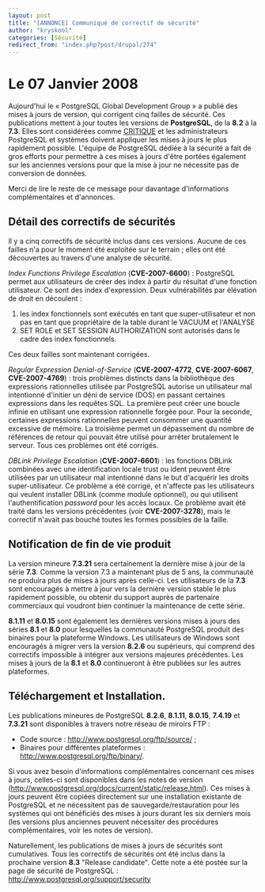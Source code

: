```yaml
---
layout: post
title: "[ANNONCE] Communiqué de correctif de sécurité"
author: "kryskool"
categories: [Sécurité]
redirect_from: "index.php?post/drupal/274"
---
```



<h1>Le 07 Janvier 2008</h1>

<p>Aujourd'hui le «&nbsp;PostgreSQL Global Development Group&nbsp;» a publié des mises à jours de version, qui corrigent cinq failles de sécurité. Ces publications mettent à jour toutes les versions de <strong>PostgreSQL</strong>, de la <strong>8.2</strong> à la <strong>7.3</strong>. Elles sont considérées comme <ins>CRITIQUE</ins> et les administrateurs PostgreSQL et systèmes doivent appliquer les mises à jours le plus rapidement possible. L'équipe de PostgreSQL dédiée à la sécurité a fait de gros efforts pour permettre à ces mises à jours d'être portées également sur les anciennes versions pour que la mise à jour ne nécessite pas de conversion de données.</p>

<p>Merci de lire le reste de ce message pour davantage d'informations complémentaires et d'annonces.</p>

<!--more-->


<h2>Détail des correctifs de sécurités</h2>

<p>Il y a cinq correctifs de sécurité inclus dans ces versions. Aucune de ces failles n'a pour le moment été exploitée sur le terrain&nbsp;; elles ont été découvertes au travers d'une analyse de sécurité.</p>

<p><em>Index Functions Privilege Escalation</em> (<strong>CVE-2007-6600</strong>)&nbsp;: PostgreSQL permet aux utilisateurs de créer des index à partir du résultat d'une fonction utilisateur. Ce sont des index d'expression. Deux vulnérabilités par élévation de droit en découlent&nbsp;:

</p>

<ol>

<li>les index fonctionnels sont exécutés en tant que super-utilisateur et non pas en tant que propriétaire de la table durant le VACUUM et l'ANALYSE&nbsp;</li>

<li>SET ROLE et SET SESSION AUTHORIZATION sont autorisés dans le cadre des index fonctionnels.</li>

</ol>

Ces deux failles sont maintenant corrigées.

<p><em>Regular Expression Denial-of-Service</em> (<strong>CVE-2007-4772</strong>, <strong>CVE-2007-6067</strong>, <strong>CVE-2007-4769</strong>)&nbsp;: trois problèmes distincts dans la bibliothèque des expressions rationnelles utilisée par PostgreSQL autorise un utilisateur mal intentionné d'initier un déni de service (DOS) en passant certaines expressions dans les requêtes SQL. La première peut créer une boucle infinie en utilisant une expression rationnelle forgée pour. Pour la seconde, certaines expressions rationnelles peuvent consommer une quantité excessive de mémoire. La troisième permet un dépassement du nombre de références de retour qui pouvait être utilisé pour arrêter brutalement le serveur. Tous ces problèmes ont été corrigés.</p>

<p><em>DBLink Privilege Escalation</em> (<strong>CVE-2007-6601</strong>)&nbsp;: les fonctions DBLink combinées avec une identification locale trust ou ident peuvent être utilisées par un utilisateur mal intentionné dans le but d'acquérir les droits super-utilisateur. Ce problème a été corrigé, et n'affecte pas les utilisateurs qui veulent installer DBLink (comme module optionnel), ou qui utilisent l'authentification <em>password</em> pour les accès locaux. Ce problème avait été traité dans les versions précédentes (voir <strong>CVE-2007-3278</strong>), mais le correctif n'avait pas bouché toutes les formes possibles de la faille.</p>

<h2>Notification de fin de vie produit</h2>

<p>La version mineure <strong>7.3.21</strong> sera certainement la dernière mise à jour de la série <strong>7.3</strong>. Comme la version 7.3 a maintenant plus de 5 ans, la communauté ne produira plus de mises à jours après celle-ci. Les utilisateurs de la <strong>7.3</strong> sont encouragés à mettre à jour vers la dernière version stable le plus rapidement possible, ou obtenir du support auprès de partenaire commerciaux qui voudront bien continuer la maintenance de cette série.</p>

<p><strong>8.1.11</strong> et <strong>8.0.15</strong> sont également les dernières versions mises à jours des séries <strong>8.1</strong> et <strong>8.0</strong> pour lesquelles la communauté PostgreSQL produit des binaires pour la plateforme Windows. Les utilisateurs de Windows sont encouragés à migrer vers la version <strong>8.2.6</strong> ou supérieurs, qui comprend des correctifs impossible à intégrer aux versions majeures précédentes. Les mises à jours de la <strong>8.1</strong> et <strong>8.0</strong> continueront à être publiées sur les autres plateformes.</p>

<h2>Téléchargement et Installation.</h2>

<p>Les publications mineures de PostgreSQL <strong>8.2.6</strong>, <strong>8.1.11</strong>, <strong>8.0.15</strong>, <strong>7.4.19</strong> et <strong>7.3.21</strong> sont disponibles à travers notre réseau de miroirs FTP&nbsp;:</p>

<ul>

<li>Code source&nbsp;: <a href="http://www.postgresql.org/ftp/source/" target="_blank">http://www.postgresql.org/ftp/source/</a>&nbsp;;</li>

<li>Binaires pour différentes plateformes&nbsp;: <a href="http://www.postgresql.org/ftp/binary/" target="_blank">http://www.postgresql.org/ftp/binary/</a>.</li>

</ul>

<p>Si vous avez besoin d'informations complémentaires concernant ces mises à jours, celles-ci sont disponibles dans les notes de version (<a href="http://www.postgresql.org/docs/current/static/release.html" target="_blank">http://www.postgresql.org/docs/current/static/release.html</a>). Ces mises à jours peuvent être copiées directement sur une installation existante de PostgreSQL et ne nécessitent pas de sauvegarde/restauration pour les systèmes qui ont bénéficiés des mises à jours durant les six derniers mois (les versions plus anciennes peuvent nécessiter des procédures complémentaires, voir les notes de version).</p>

<p>Naturellement, les publications de mises à jours de sécurités sont cumulatives. Tous les correctifs de sécurités ont été inclus dans la prochaine version <strong>8.3</strong> "Release candidate". Cette note a été postée sur la page de sécurité de PostgreSQL&nbsp;: <a href="http://www.postgresql.org/support/security" target="_blank">http://www.postgresql.org/support/security</a></p>